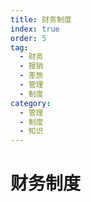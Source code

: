 ```yaml
---
title: 财务制度
index: true
order: 5
tag:
  - 财务
  - 报销
  - 差旅
  - 管理
  - 制度
category:
  - 管理
  - 制度
  - 知识
---
```


# 财务制度